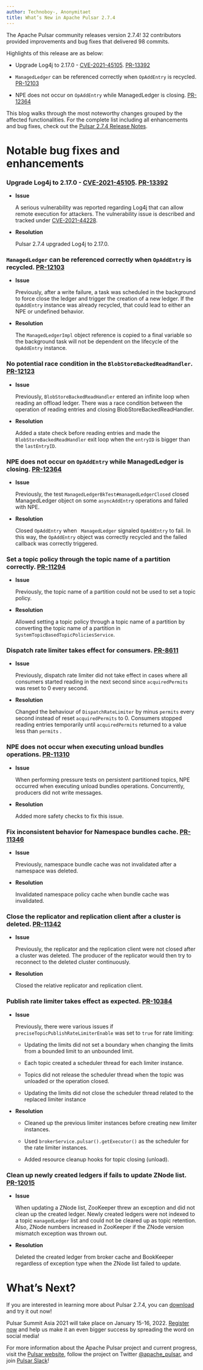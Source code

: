 ```yaml
---
author: Technoboy-, Anonymitaet
title: What’s New in Apache Pulsar 2.7.4
---
```


The Apache Pulsar community releases version 2.7.4! 32 contributors provided improvements and bug fixes that delivered 98 commits.

Highlights of this release are as below:

- Upgrade Log4j to 2.17.0 - [CVE-2021-45105](https://pulsar.apache.org/blog/2021/12/11/Log4j-CVE/). [PR-13392](https://github.com/apache/pulsar/pull/13392)
  
- `ManagedLedger` can be referenced correctly when `OpAddEntry` is recycled. [PR-12103](https://github.com/apache/pulsar/pull/12103)

- NPE does not occur on `OpAddEntry` while ManagedLedger is closing. [PR-12364](https://github.com/apache/pulsar/pull/12364)

This blog walks through the most noteworthy changes grouped by the affected functionalities. For the complete list including all enhancements and bug fixes, check out the [Pulsar 2.7.4 Release Notes](https://pulsar.apache.org/en/release-notes/#274).

# Notable bug fixes and enhancements

### Upgrade Log4j to 2.17.0 - [CVE-2021-45105](https://pulsar.apache.org/blog/2021/12/11/Log4j-CVE/). [PR-13392](https://github.com/apache/pulsar/pull/13392)

- **Issue**

    A serious vulnerability was reported regarding Log4j that can allow remote execution for attackers. The vulnerability issue is described and tracked under [CVE-2021-44228](https://nvd.nist.gov/vuln/detail/CVE-2021-44228).

- **Resolution**
  
  Pulsar 2.7.4 upgraded Log4j to 2.17.0.

### `ManagedLedger` can be referenced correctly when `OpAddEntry` is recycled. [PR-12103](https://github.com/apache/pulsar/pull/12103)

- **Issue**
  
    Previously, after a write failure, a task was scheduled in the background to force close the ledger and trigger the creation of  a new ledger. If the `OpAddEntry` instance was already recycled, that could lead to either an NPE or undefined behavior.

- **Resolution**
  
    The `ManagedLedgerImpl` object reference is copied to a final variable so the background task will not be dependent on the lifecycle of the `OpAddEntry` instance.

### No potential race condition in the `BlobStoreBackedReadHandler`. [PR-12123](https://github.com/apache/pulsar/pull/12123)

- **Issue**

    Previously, `BlobStoreBackedReadHandler` entered an infinite loop when reading an offload ledger. There was a race condition between the operation of reading entries and closing BlobStoreBackedReadHandler.

- **Resolution**
  
    Added a state check before reading entries and made the `BlobStoreBackedReadHandler` exit loop when the `entryID` is bigger than the `lastEntryID`.

### NPE does not occur on `OpAddEntry` while ManagedLedger is closing. [PR-12364](https://github.com/apache/pulsar/pull/12364)

- **Issue** 

    Previously, the test `ManagedLedgerBkTest#managedLedgerClosed` closed ManagedLedger object on some `asyncAddEntry` operations and failed with NPE.
	
- **Resolution**

    Closed `OpAddEntry`  when ` ManagedLedger` signaled  `OpAddEntry` to fail. In this way, the `OpAddEntry` object was correctly recycled and the failed callback was correctly triggered.

### Set a topic policy through the topic name of a partition correctly. [PR-11294](https://github.com/apache/pulsar/pull/11294)

- **Issue**

    Previously, the topic name of a partition could not be used to set a topic policy.

- **Resolution**

    Allowed setting a topic policy through a topic name of a partition by converting the topic name of a partition in `SystemTopicBasedTopicPoliciesService`.

### Dispatch rate limiter takes effect for consumers. [PR-8611](https://github.com/apache/pulsar/pull/8611)

- **Issue**

    Previously, dispatch rate limiter did not take effect in cases where all consumers started reading in the next second since `acquiredPermits` was reset to 0 every second.

- **Resolution**
    
    Changed the behaviour of `DispatchRateLimiter` by minus `permits` every second instead of reset `acquiredPermits` to 0. Consumers stopped reading entries temporarily until `acquiredPermits` returned to a value less than `permits` .

### NPE does not occur when executing unload bundles operations. [PR-11310](https://github.com/apache/pulsar/pull/11310)

- **Issue**
  
    When performing pressure tests on persistent partitioned topics, NPE occurred when executing unload bundles operations. Concurrently, producers did not write messages.

- **Resolution**
  
    Added more safety checks to fix this issue.

### Fix inconsistent behavior for Namespace bundles cache. [PR-11346](https://github.com/apache/pulsar/pull/11346)

- **Issue**
  
    Previously, namespace bundle cache was not invalidated after a namespace was deleted.

- **Resolution**

    Invalidated namespace policy cache when bundle cache was invalidated.

### Close the replicator and replication client after a cluster is deleted. [PR-11342](https://github.com/apache/pulsar/pull/11342)

- **Issue**
  
    Previously, the replicator and the replication client were not closed after a cluster was deleted. The producer of the replicator would then try to reconnect to the deleted cluster continuously.

- **Resolution**
  
    Closed the relative replicator and replication client.

### Publish rate limiter takes effect as expected. [PR-10384](https://github.com/apache/pulsar/pull/10384)

- **Issue**
  
    Previously, there were various issues if `preciseTopicPublishRateLimiterEnable`  was set to `true` for rate limiting:

    - Updating the limits did not set a boundary when changing the limits from a bounded limit to an unbounded limit.
    
    - Each topic created a scheduler thread for each limiter instance.
    
    - Topics did not release the scheduler thread when the topic was unloaded or the operation closed.
    
    - Updating the limits did not close the scheduler thread related to the replaced limiter instance

- **Resolution**
  
  - Cleaned up the previous limiter instances before creating new limiter instances.

  - Used `brokerService.pulsar().getExecutor()` as the scheduler for the rate limiter instances.

  - Added resource cleanup hooks for topic closing (unload).

### Clean up newly created  ledgers if fails to update ZNode list. [PR-12015](https://github.com/apache/pulsar/pull/12015)

- **Issue**
  
    When updating a ZNode list, ZooKeeper threw an exception and did not clean up the created ledger. Newly created ledgers were not  indexed to a topic `managedLedger` list and could not be cleared up as topic retention. Also, ZNode numbers increased in ZooKeeper if the ZNode version mismatch exception was thrown out.

- **Resolution**
  
    Deleted the created ledger from broker cache and BookKeeper regardless of exception type when the ZNode list failed to update.

# What’s Next?

If you are interested in learning more about Pulsar 2.7.4, you can [download](https://pulsar.apache.org/en/versions/) and try it out now! 

Pulsar Summit Asia 2021 will take place on January 15-16, 2022. [Register now](https://pulsar-summit.org/) and help us make it an even bigger success by spreading the word on social media!

For more information about the Apache Pulsar project and current  progress, visit
the [Pulsar website](https://pulsar.apache.org), follow the project on Twitter
[@apache_pulsar](https://twitter.com/apache_pulsar), and join [Pulsar Slack](https://apache-pulsar.herokuapp.com/)!
